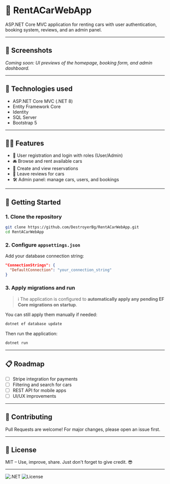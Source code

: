 # 🚗 RentACarWebApp

ASP.NET Core MVC application for renting cars with user authentication, booking system, reviews, and an admin panel.

---

## 📸 Screenshots

*Coming soon: UI previews of the homepage, booking form, and admin dashboard.*

---

## 🔧 Technologies used

- ASP.NET Core MVC (.NET 8)
- Entity Framework Core
- Identity
- SQL Server
- Bootstrap 5

---

## 🧑‍💻 Features

- 🔐 User registration and login with roles (User/Admin)
- 🚘 Browse and rent available cars
- 📅 Create and view reservations
- 💬 Leave reviews for cars
- 🛠️ Admin panel: manage cars, users, and bookings

---

## 🚀 Getting Started

### 1. Clone the repository

```bash
git clone https://github.com/DestroyerBg/RentACarWebApp.git
cd RentACarWebApp
```

### 2. Configure `appsettings.json`

Add your database connection string:

```json
"ConnectionStrings": {
  "DefaultConnection": "your_connection_string"
}
```

### 3. Apply migrations and run

> ℹ️ The application is configured to **automatically apply any pending EF Core migrations on startup**.

You can still apply them manually if needed:

```bash
dotnet ef database update
```

Then run the application:

```bash
dotnet run
```

---

## 📋 Roadmap

- [ ] Stripe integration for payments
- [ ] Filtering and search for cars
- [ ] REST API for mobile apps
- [ ] UI/UX improvements

---

## 🤝 Contributing

Pull Requests are welcome! For major changes, please open an issue first.

---

## 📄 License

MIT – Use, improve, share. Just don't forget to give credit. 😎

---

![.NET](https://img.shields.io/badge/.NET%20Core-8.0-blue)
![License](https://img.shields.io/badge/license-MIT-green)